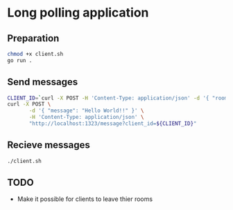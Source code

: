 # Long polling application

## Preparation

```bash
chmod +x client.sh
go run .
```

## Send messages

```bash
CLIENT_ID=`curl -X POST -H 'Content-Type: application/json' -d '{ "roomID": "hello" }' http://localhost:1323/join 2>/dev/null`
curl -X POST \
       -d '{ "message": "Hello World!!" }' \
       -H 'Content-Type: application/json' \
       "http://localhost:1323/message?client_id=${CLIENT_ID}"
```

## Recieve messages

```bash
./client.sh
```

## TODO

- Make it possible for clients to leave thier rooms
